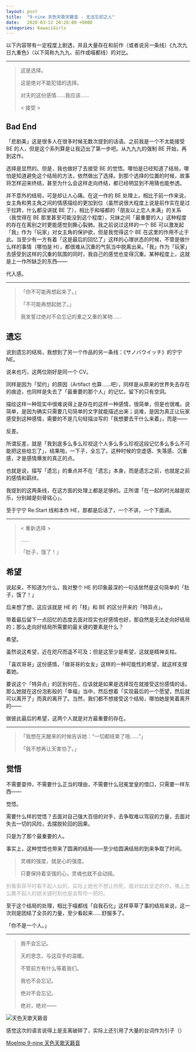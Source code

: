 ```yaml
---
layout: post
title:  "9-nine 天色天歌天籁音 - 无法忘却之人"
date:   2020-03-12 20:26:00 +0800
categories: KawaiiGirls
---
```


以下内容带有一定程度上剧透，并且大量存在和前作（或者说另一条线）《九次九日九重色》（以下简称九九九、前作或喵都线）的对比。

---
> 这是选择。
>
> 这是绝对不能犯错的选择。
>
> 对天的这份感情……我应该……
>
> < 接受 >

## Bad End

「悲剧美」这是很多人在很多时候无数次提到的话语。之前我是一个不太能接受 BE 的人，但是这个系列算是让我迈出了第一步吧。从九九九的强制 BE 开始，再到这作。

选择是显然的。但是，我也做好了去接受 BE 的觉悟。哪怕是已经知道了结局，哪怕是知道避免这个结局的方法，依然做出了选择。到那个选择的位置的时候，故事将怎样迎来终结，甚至为什么会这样走向终结，都已经明显到不用猜也能参透。

并不意外的结局，可是却让人心痛。在这一作的 BE 处理上，相比于前一作来说，女主角和男主角之间的情感描绘的更加到位（虽然说很大程度上说是前作实在是过于拉跨，什么都没讲就 BE 了），相比于和喵都的「朋友以上恋人未满」的关系（我觉得在 BE 那里甚至可能没到这个程度），兄妹之间「最重要的人」这种程度的存在在离别之时更能感觉到撕心裂肺。我之前说过这样的一个 BE 可以激发起「我」作为「玩家」对女主角的保护欲，但是我觉得这个 BE 在这里的作用不止于此。当至少有一方有着「这是最后的回忆了」这样的心理状态的时候，不管是做什么样的事情（哪怕是 H），都很难从沉重的气氛当中脱离出来。「我」作为「玩家」去感受到这样的沉重的氛围的同时，我自己的感觉也变得沉重。某种程度上，这就是上一作所缺乏的东西——

代入感。

---
> 「你不可能再想起来了。」
>
> 「不可能再想起她了。」
>
> 我发誓过绝对不会忘记的重之又重的某物……
>

## 遗忘

说到遗忘的结局，我想到了另一个作品的另一条线：《サノバウイッチ》的宁宁 NE。

说来也巧，这两位刚好是同一个 CV。

同样是因为「契约」的原因（Artifact 也算……吧），同样是从原来的世界失去存在的痕迹，也同样是失去了「最重要的那个人」的记忆，留下的只有空洞。

描绘这样一种现实中很难说得上是存在的这样一种感情，很简单，但是也很难。说简单，是因为确实只需要几句简单的文字就能描述出来；说难，是因为真正让玩家感受到这种感情，需要的不是几句轻描淡写的「我想要去干什么来着」，而是——

反差。

所谓反差，就是「我到底多么多么珍视这个人多么多么珍视这段记忆多么多么不可能把这些给忘了」，结果啪，一下子，全忘了。这种时候的空虚感、失落感、沉重感，才是感情爆发的真正的点。

也就是说，描写「遗忘」的重点并不在「遗忘」本身，而是遗忘之前，也就是之前的感情和羁绊。

我提到的这两条线，在这方面的处理上都是足够的。正所谓「在一起的时光越是欢乐，分别越是刻骨铭心」。

至于宁宁 Re:Start 线和本作 HE，那都是后话了，一个不讲，一个下面讲。

---
> < 重新选择 >
>
> ……
>
> 「肚子，饿了！」
>

## 希望

说起来，不知道为什么，我对整个 HE 的印象最深的一句话居然是这句简单的「肚子，饿了！」

后来想了想，这应该就是 HE 的「枝」和 BE 的区分开来的「特异点」。

带着最后留下一点回忆的态度去面对现实也好感情也好，那自然是无法走向好结局的；那么走向好结局所需要的最关键的要素是什么？

希望。

虽然说这希望，近在咫尺而遥不可及；但是这至少是希望，这就是精神支柱。

「喜欢哥哥」这份感情，「做哥哥的女友」这样的一种可能性的希望，就这样支撑着她。

要说这个「特异点」的区别何在，应该就是如果是选择现在就接受这份感情的话，那么她就在这份泡影般的「幸福」当中，然后想着「实现最后的一个愿望，然后就可以离开了」而真的离开了。当然，我们都不想接受这个结局，哪怕她是笑着离开的——

做彼此最后的希望，这两个人就是对方最重要的存在。

---
> 「我想在天醒来的时候告诉她：“一切都结束了哦……”」
>
> 「我不想再让天害怕了。」
>

## 觉悟

不需要耍帅，不需要什么正当的理由，不需要什么冠冕堂皇的借口，只需要一样东西——

觉悟。

需要什么样的觉悟？去面对自己强大百倍的对手，去争取难以驾驭的力量，去面对失去一切的风险，去摆脱轮回的因果。

只是为了那个最重要的人。

事实上，这种觉悟也带来了圆满的结局——至少给圆满结局的到来争取了时间。

> 灵魂的强度，就是心的强度。
>
> 只要保持着坚强的心，灵魂也就不会动摇。

<p style="color: #AAAAAA">别看索菲平时看不起人似的，实际上她也不想让你死，面对如此坚定的你，嘴上怎么瞧不起人的她关键时刻也是会帮你一把的。</p>

至于这个结局的处理，相比于喵都线「自我石化」这样草草了事的结局来说，这一次则是团结了全员的力量，至少看起来……舒服多了。

「你不是一个人。」

---
> 我不会忘记。
>
> 天的思念，与这双手的温暖。
>
> 不管前方有什么等着我们。
>
> 我也不会忘记。
>
> 绝对不会忘记。
>
> 绝对，绝对——
>

![天色天歌天籁音](http://yoro.xyz/image/9nine-sora.png)

感觉这次的语言说得上是支离破碎了，实际上还引用了大量的台词作为引子（）

[MoeImp 9-nine 天色天歌天籁音](http://yoro.xyz/impression/avg/9nine)

